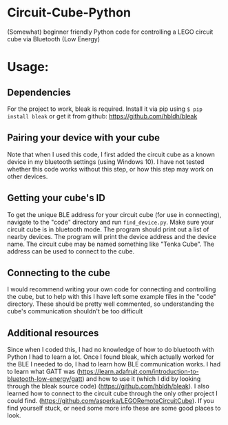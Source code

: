 # Circuit-Cube-Python
(Somewhat) beginner friendly Python code for controlling a LEGO circuit cube via Bluetooth (Low Energy)

# Usage:
## Dependencies
For the project to work, bleak is required. Install it via pip using `$ pip install bleak` or get it from github:
https://github.com/hbldh/bleak
## Pairing your device with your cube
Note that when I used this code, I first added the circuit cube as a known device in my bluetooth settings (using Windows 10). I have not tested whether this code works without this step, or how this step may work on other devices.
## Getting your cube's ID
To get the unique BLE address for your circuit cube (for use in connecting), navigate to the "code" directory and run `find_device.py`. Make sure your circuit cube is in bluetooth mode. The program should print out a list of nearby devices. The program will print the device address and the device name. The circuit cube may be named something like "Tenka Cube". The address can be used to connect to the cube.
## Connecting to the cube
I would recommend writing your own code for connecting and controlling the cube, but to help with this I have left some example files in the "code" directory. These should be pretty well commented, so understanding the cube's communication shouldn't be too difficult
## Additional resources
Since when I coded this, I had no knowledge of how to do bluetooth with Python I had to learn a lot. Once I found bleak, which actually worked for the BLE I needed to do, I had to learn how BLE communication works. I had to learn what GATT was (https://learn.adafruit.com/introduction-to-bluetooth-low-energy/gatt) and how to use it (which I did by looking through the bleak source code) (https://github.com/hbldh/bleak). I also learned how to connect to the circuit cube through the only other project I could find. (https://github.com/asperka/LEGORemoteCircuitCube). If you find yourself stuck, or need some more info these are some good places to look.
